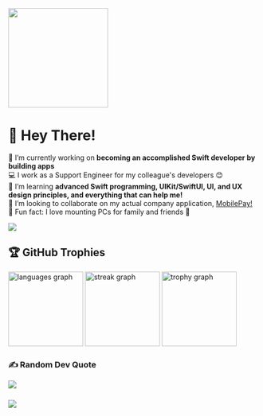 <div align="left">
  <img height="200" src="https://camo.githubusercontent.com/f40763a4242114e0c6b6d5377f279a00889c7447420cc94f1eeb86c9df6b9aab/68747470733a2f2f6d69726f2e6d656469756d2e636f6d2f76322f726573697a653a6669743a3732302f666f726d61743a776562702f312a735636304a686c594c344964576a634e764b544a52412e706e67"  />
</div>


# 👋 Hey There!
🔭 I’m currently working on **becoming an accomplished Swift developer by building apps**<br>💻 I work as a Support Engineer for my colleague's developers 😊<br>🌱 I’m learning **advanced Swift programming, UIKit/SwiftUI, UI, and UX design principles, and everything that can help me!**<br>👯 I’m looking to collaborate on my actual company application, [MobilePay!](https://mobilepay.dk/)<br>🌈 Fun fact: I love mounting PCs for family and friends 💪


<p align="left">
    <a href="https://www.linkedin.com/in/nicolasbugdaci/">
    <img src="https://skillicons.dev/icons?i=apple,swift,github,git,azure,gcp,figma,html,css,js,bootstrap,wordpress,windows,vscode,notion,md&perline=16" />
      </a>
</p

###

## 🏆 GitHub Trophies
<div align="left">
  <img src="https://github-readme-stats.vercel.app/api/top-langs?username=NicolasBugdaci&locale=en&hide_title=false&layout=compact&card_width=320&langs_count=5&theme=dracula&hide_border=false&order=2" height="150" alt="languages graph"  />
  <img src="https://streak-stats.demolab.com?user=NicolasBugdaci&locale=en&mode=daily&theme=dracula&hide_border=false&border_radius=5&order=3" height="150" alt="streak graph"  />
  <img src="https://github-profile-trophy.vercel.app?username=NicolasBugdaci&theme=dracula&column=-1&row=1&margin-w=8&margin-h=8&no-bg=false&no-frame=false&order=4" height="150" alt="trophy graph"  />
</div>

###

### ✍️ Random Dev Quote
![](https://quotes-github-readme.vercel.app/api?type=horizontal&theme=radical)

###

<p align="left">
  <a href="https://www.linkedin.com/in/nicolasbugdaci/">
        <img src="https://skillicons.dev/icons?i=linkedin"/>
  </a>
</p
